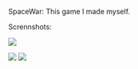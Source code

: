 SpaceWar:
This game I made myself.


Scrennshots:

![](http://s017.radikal.ru/i426/1603/86/03e59c7a83fe.jpg)

![](http://s017.radikal.ru/i439/1603/5c/6ef406fb2009.jpg
)
![](http://s017.radikal.ru/i406/1603/68/667130658cd1.jpg
)
